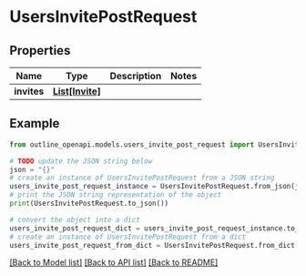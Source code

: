 # UsersInvitePostRequest


## Properties

Name | Type | Description | Notes
------------ | ------------- | ------------- | -------------
**invites** | [**List[Invite]**](Invite.md) |  | 

## Example

```python
from outline_openapi.models.users_invite_post_request import UsersInvitePostRequest

# TODO update the JSON string below
json = "{}"
# create an instance of UsersInvitePostRequest from a JSON string
users_invite_post_request_instance = UsersInvitePostRequest.from_json(json)
# print the JSON string representation of the object
print(UsersInvitePostRequest.to_json())

# convert the object into a dict
users_invite_post_request_dict = users_invite_post_request_instance.to_dict()
# create an instance of UsersInvitePostRequest from a dict
users_invite_post_request_from_dict = UsersInvitePostRequest.from_dict(users_invite_post_request_dict)
```
[[Back to Model list]](../README.md#documentation-for-models) [[Back to API list]](../README.md#documentation-for-api-endpoints) [[Back to README]](../README.md)


